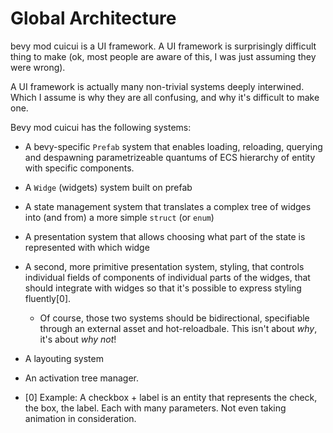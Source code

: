 # Global Architecture

bevy mod cuicui is a UI framework. A UI framework is surprisingly difficult 
thing to make (ok, most people are aware of this, I was just assuming they were
wrong).

A UI framework is actually many non-trivial systems deeply interwined. Which I
assume is why they are all confusing, and why it's difficult to make one.

Bevy mod cuicui has the following systems:

- A bevy-specific `Prefab` system that enables loading, reloading, querying and
  despawning parametrizeable quantums of ECS hierarchy of entity with specific
  components.
- A `Widge` (widgets) system built on prefab
- A state management system that translates a complex tree of widges into (and
  from) a more simple `struct` (or `enum`)
- A presentation system that allows choosing what part of the state is
  represented with which widge
- A second, more primitive presentation system, styling, that controls individual
  fields of components of individual parts of the widges, that should integrate
  with widges so that it's possible to express styling fluently[0].
  - Of course, those two systems should be bidirectional, specifiable
    through an external asset and hot-reloadbale. This isn't about *why*, it's
    about *why not*!
- A layouting system
- An activation tree manager.


- [0] Example: A checkbox + label is an entity that represents the check, the
  box, the label. Each with many parameters. Not even taking animation in
  consideration.